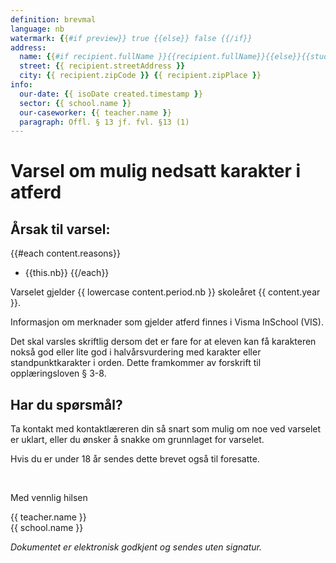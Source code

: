 ```yaml
---
definition: brevmal
language: nb
watermark: {{#if preview}} true {{else}} false {{/if}}
address:
  name: {{#if recipient.fullName }}{{recipient.fullName}}{{else}}{{student.name}}{{/if}}
  street: {{ recipient.streetAddress }}
  city: {{ recipient.zipCode }} {{ recipient.zipPlace }}
info:
  our-date: {{ isoDate created.timestamp }}
  sector: {{ school.name }}
  our-caseworker: {{ teacher.name }}
  paragraph: Offl. § 13 jf. fvl. §13 (1)
---
```


# Varsel om mulig nedsatt karakter i atferd

## Årsak til varsel:

{{#each content.reasons}}
 - {{this.nb}}
{{/each}}

Varselet gjelder {{ lowercase content.period.nb }} skoleåret {{ content.year }}.

Informasjon om merknader som gjelder atferd finnes i Visma InSchool (VIS).

Det skal varsles skriftlig dersom det er fare for at eleven kan få karakteren nokså god eller lite god i halvårsvurdering med karakter eller standpunktkarakter i orden. Dette framkommer av forskrift til opplæringsloven § 3-8.

## Har du spørsmål?

Ta kontakt med kontaktlæreren din så snart som mulig om noe ved varselet er uklart, eller du ønsker å snakke om grunnlaget for varselet.

Hvis du er under 18 år sendes dette brevet også til foresatte.

<br/>

Med vennlig hilsen

{{ teacher.name }}<br />
{{ school.name }}<br />

*Dokumentet er elektronisk godkjent og sendes uten signatur.*
